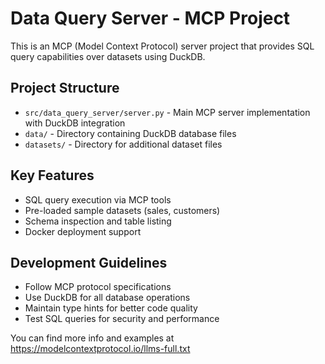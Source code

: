 <!-- Use this file to provide workspace-specific custom instructions to Copilot. For more details, visit https://code.visualstudio.com/docs/copilot/copilot-customization#_use-a-githubcopilotinstructionsmd-file -->

# Data Query Server - MCP Project

This is an MCP (Model Context Protocol) server project that provides SQL query capabilities over datasets using DuckDB.

## Project Structure
- `src/data_query_server/server.py` - Main MCP server implementation with DuckDB integration
- `data/` - Directory containing DuckDB database files
- `datasets/` - Directory for additional dataset files

## Key Features
- SQL query execution via MCP tools
- Pre-loaded sample datasets (sales, customers)
- Schema inspection and table listing
- Docker deployment support

## Development Guidelines
- Follow MCP protocol specifications
- Use DuckDB for all database operations
- Maintain type hints for better code quality
- Test SQL queries for security and performance

You can find more info and examples at https://modelcontextprotocol.io/llms-full.txt
